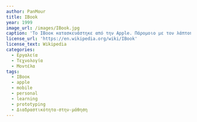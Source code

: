 ```yaml
---
author: PanMour
title: IBook
year: 1999
image_url: /images/IBook.jpg
caption: 'To ΙΒοοκ κατασκευάστηκε από την Apple. Πάρομοιο με τον λάπτοπ βασικοί του αγοραστές ήταν καταναλωτές και εκπαιδευτικά συστήματα (π.χ. σχολεία) με χαμηλό εισόδημα. Περιέχει όπως και οι περισσότεροι υπολογιστές πρόσβαση στο διαδύκτιο μέσω του wifi. Χρησημοποιείται κυρίως από σχολεία και άλλα διαδακτικά κέντρα με σκοπό την αξιωποίηση των δυνατοτήτων που προσφέρει το ίντερνετ.'
license_url: 'https://en.wikipedia.org/wiki/IBook'
license_text: Wikipedia
categories:
  - Εργαλεία
  - Τεχνολογία
  - Μοντέλα
tags:
  - ΙΒοοκ
  - apple
  - mobile
  - personal
  - learning
  - prototyping
  - Διαδραστικότητα-στην-μάθηση
---
```


